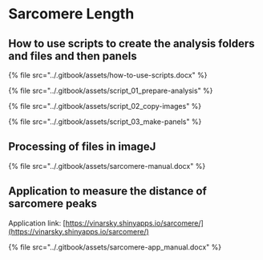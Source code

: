 # Sarcomere Length

## How to use scripts to create the analysis folders and files and then panels

{% file src="../.gitbook/assets/how-to-use-scripts.docx" %}

{% file src="../.gitbook/assets/script_01_prepare-analysis" %}

{% file src="../.gitbook/assets/script_02_copy-images" %}

{% file src="../.gitbook/assets/script_03_make-panels" %}

## Processing of files in imageJ

{% file src="../.gitbook/assets/sarcomere-manual.docx" %}



## Application to measure the distance of sarcomere peaks

Application link: [https://vinarsky.shinyapps.io/sarcomere/](https://vinarsky.shinyapps.io/sarcomere/)

{% file src="../.gitbook/assets/sarcomere-app_manual.docx" %}
